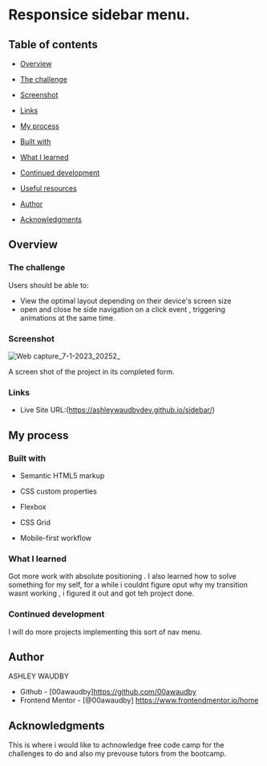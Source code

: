 # Responsice sidebar menu.

## Table of contents

- [Overview](#overview)

- [The challenge](#the-challenge)
  
- [Screenshot](#screenshot)
  
- [Links](#links)
  
- [My process](#my-process)

- [Built with](#built-with)
  
- [What I learned](#what-i-learned)
  
- [Continued development](#continued-development)
  
- [Useful resources](#useful-resources)
  
- [Author](#author)

- [Acknowledgments](#acknowledgments)



## Overview

### The challenge

Users should be able to:

- View the optimal layout depending on their device's screen size
- open and close he side navigation on a click event , triggering animations at the same time.

### Screenshot

![Web capture_7-1-2023_20252_](https://user-images.githubusercontent.com/84845712/211169138-73da4cf1-93de-47c6-9c40-b18bca5327f8.jpeg)


A screen shot of the project in its completed form.



### Links
- Live Site URL:(https://ashleywaudbydev.github.io/sidebar/)

## My process

### Built with

- Semantic HTML5 markup

- CSS custom properties

- Flexbox

- CSS Grid

- Mobile-first workflow




### What I learned

Got more work with absolute positioning . I also learned how to solve something for my self, for a while i couldnt figure oput why my transition wasnt working , i figured it out and got teh project done.





### Continued development

I will do more projects implementing this sort of nav menu.





## Author

ASHLEY WAUDBY
- Github - [00awaudby]https://github.com/00awaudby
- Frontend Mentor - [@00awaudby] https://www.frontendmentor.io/home



## Acknowledgments

This is where i would like to achnowledge free code camp for the challenges to do and also my prevouse tutors from the bootcamp.

















